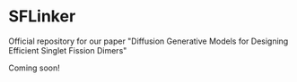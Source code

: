 # SFLinker
Official repository for our paper "Diffusion Generative Models for Designing Efficient Singlet Fission Dimers"

Coming soon!
